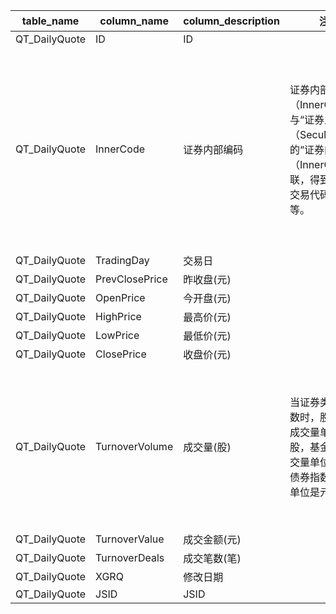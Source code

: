 | table_name| column_name| column_description | 注释 | Annotation |
|---|---|---|---|---|
| QT_DailyQuote | ID | ID |||
| QT_DailyQuote | InnerCode| 证券内部编码 | 证券内部编码（InnerCode）：与“证券主表（SecuMain）”中的“证券内部编码（InnerCode）”关联，得到证券的交易代码、简称等。 | Security Internal Code (InnerCode): Associated with the "Security Main Table (SecuMain)" "Security Internal Code (InnerCode)", to obtain the security's trading code, abbreviation, etc. |
| QT_DailyQuote | TradingDay | 交易日 |||
| QT_DailyQuote | PrevClosePrice | 昨收盘(元) |||
| QT_DailyQuote | OpenPrice| 今开盘(元) |||
| QT_DailyQuote | HighPrice| 最高价(元) |||
| QT_DailyQuote | LowPrice | 最低价(元) |||
| QT_DailyQuote | ClosePrice | 收盘价(元) |||
| QT_DailyQuote | TurnoverVolume | 成交量(股) | 当证券类别为指数时，股票指数成交量单位是股，基金指数成交量单位是份，债券指数成交量单位是元。 | When the security category is an index, the unit of trading volume for stock index is shares, for fund index is units, and for bond index is yuan. |
| QT_DailyQuote | TurnoverValue| 成交金额(元) |||
| QT_DailyQuote | TurnoverDeals| 成交笔数(笔) |||
| QT_DailyQuote | XGRQ | 修改日期 |||
| QT_DailyQuote | JSID | JSID |||